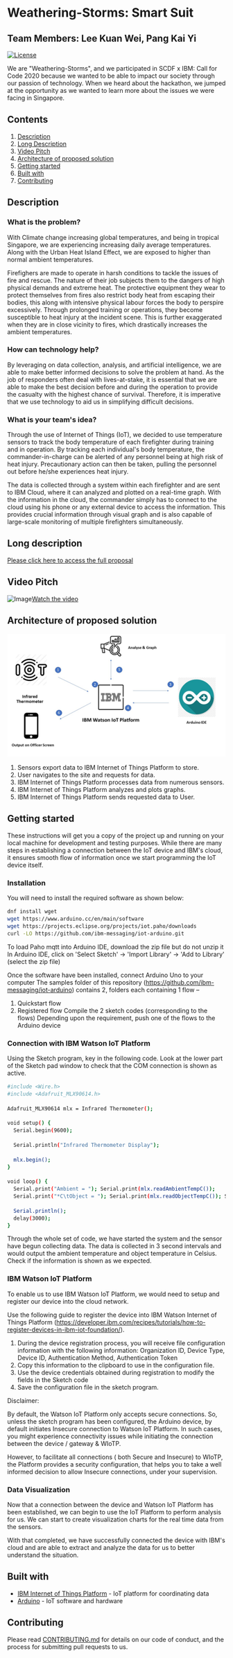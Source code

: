 # Weathering-Storms: Smart Suit
## Team Members: Lee Kuan Wei, Pang Kai Yi

[![License](https://img.shields.io/badge/License-Apache2-blue.svg)](https://www.apache.org/licenses/LICENSE-2.0)

We are "Weathering-Storms", and we participated in SCDF x IBM: Call for Code 2020 because we wanted to be able to impact our society through our passion of technology. When we heard about the hackathon, we jumped at the opportunity as we wanted to learn more about the issues we were facing in Singapore.

## Contents

1. [Description](#description)
1. [Long Description](#long-description)
1. [Video Pitch](#video-pitch)
1. [Architecture of proposed solution](#architecture-of-proposed-solution)
1. [Getting started](#getting-started)
1. [Built with](#built-with)
1. [Contributing](#contributing)

## Description

### What is the problem?

With Climate change increasing global temperatures, and being in tropical Singapore, we are experiencing increasing daily average temperatures. Along with the Urban Heat Island Effect, we are exposed to higher than normal ambient temperatures.

Firefighers are made to operate in harsh conditions to tackle the issues of fire and rescue. The nature of their job subjects them to the dangers of high physical demands and extreme heat. The protective equipment they wear to protect themselves from fires also restrict body heat from escaping their bodies, this along with intensive physical labour forces the body to perspire excessively. Through prolonged training or operations, they become susceptible to heat injury at the incident scene. This is further exaggerated when they are in close vicinity to fires, which drastically increases the ambient temperatures.

### How can technology help?

By leveraging on data collection, analysis, and artificial intelligence, we are able to make better informed decisions to solve the problem at hand. As the job of responders often deal with lives-at-stake, it is essential that we are able to make the best decision before and during the operation to provide the casualty with the highest chance of survival. Therefore, it is imperative that we use technology to aid us in simplifying difficult decisions.

### What is your team's idea?

Through the use of Internet of Things (IoT), we decided to use temperature sensors to track the body temperature of each firefighter during training and in operation. By tracking each individual's body temperature, the commander-in-charge can be alerted of any personnel being at high risk of heat injury. Precautionary action can then be taken, pulling the personnel out before he/she experiences heat injury.

The data is collected through a system within each firefighter and are sent to IBM Cloud, where it can analyzed and plotted on a real-time graph. With the information in the cloud, the commander simply has to connect to the cloud using his phone or any external device to access the information. This provides crucial information through visual graph and is also capable of large-scale monitoring of multiple firefighters simultaneously.

## Long description

[Please click here to access the full proposal](DESCRIPTION.md)

## Video Pitch

![Image](Screenshot_2020-06-14_at_5.58.46_PM)[Watch the video](https://youtu.be/XFW-n1bk9-Y)

## Architecture of proposed solution

![Video transcription/translation app](architecture.jpeg)

1. Sensors export data to IBM Internet of Things Platform to store.
2. User navigates to the site and requests for data.
3. IBM Internet of Things Platform processes data from numerous sensors.
4. IBM Internet of Things Platform analyzes and plots graphs.
5. IBM Internet of Things Platform sends requested data to User.

## Getting started

These instructions will get you a copy of the project up and running on your local machine for development and testing purposes. While there are many steps in establishing a connection between the IoT device and IBM's cloud, it ensures smooth flow of information once we start programming the IoT device itself.

### Installation

You will need to install the required software as shown below:

```bash
dnf install wget
wget https://www.arduino.cc/en/main/software
wget https://projects.eclipse.org/projects/iot.paho/downloads
curl -LO https://github.com/ibm-messaging/iot-arduino.git
```
To load Paho mqtt into Arduino IDE, download the zip file but do not unzip it
In Arduino IDE, click on 'Select Sketch' -> 'Import Library' -> 'Add to Library' (select the zip file)

Once the software have been installed, connect Arduino Uno to your computer
The samples folder of this repository (https://github.com/ibm-messaging/iot-arduino) contains 2, folders each containing 1 flow –
1. Quickstart flow
2. Registered flow
Compile the 2 sketch codes (corresponding to the flows)
Depending upon the requirement, push one of the flows to the Arduino device

### Connection with IBM Watson IoT Platform

Using the Sketch program, key in the following code. Look at the lower part of the Sketch pad window to check that the COM connection is shown as active.

```bash
#include <Wire.h>
#include <Adafruit_MLX90614.h>

Adafruit_MLX90614 mlx = Infrared Thermometer();

void setup() {
  Serial.begin(9600);

  Serial.println("Infrared Thermometer Display");  

  mlx.begin();  
}

void loop() {
  Serial.print("Ambient = "); Serial.print(mlx.readAmbientTempC()); 
  Serial.print("*C\tObject = "); Serial.print(mlx.readObjectTempC()); Serial.println("*C");

  Serial.println();
  delay(3000);
}
```
Through the whole set of code, we have started the system and the sensor have begun collecting data.
The data is collected in 3 second intervals and would output the ambient temperature and object temperature in Celsius.
Check if the information is shown as we expected.

### IBM Watson IoT Platform

To enable us to use IBM Watson IoT Platform, we would need to setup and register our device into the cloud network.

Use the following guide to register the device into IBM Watson Internet of Things Platform (https://developer.ibm.com/recipes/tutorials/how-to-register-devices-in-ibm-iot-foundation/).

1. During the device registration process, you will receive file configuration information with the following information:
                Organization ID, Device Type, Device ID, Authentication Method, Authentication Token
2. Copy this information to the clipboard to use in the configuration file.
3. Use the device credentials obtained during registration to modify the fields in the Sketch code
4. Save the configuration file in the sketch program.

Disclaimer:

By default, the Watson IoT Platform only accepts secure connections. So, unless the sketch program has been configured, the Arduino device, by default initiates Insecure connection to Watson IoT Platform. In such cases, you might experience connectivity issues while initiating the connection between the device / gateway & WIoTP.

However, to facilitate all connections ( both Secure and Insecure)  to WIoTP, the Platform provides a security configuration, that helps you to take a well informed decision to allow Insecure connections, under your supervision.

### Data Visualization

Now that a connection between the device and Watson IoT Platform has been established, we can begin to use the IoT Platform to perform analysis for us. We can start to create visualization charts for the real time data from the sensors.

With that completed, we have successfully connected the device with IBM's cloud and are able to extract and analyze the data for us to better understand the situation.

## Built with

* [IBM Internet of Things Platform](https://cloud.ibm.com/catalog?search=internet%20of%20things%20platform#search_results) - IoT        platform for coordinating data
* [Arduino](https://github.com/arduino/Arduino) - IoT software and hardware

## Contributing

Please read [CONTRIBUTING.md](CONTRIBUTING.md) for details on our code of conduct, and the process for submitting pull requests to us.
